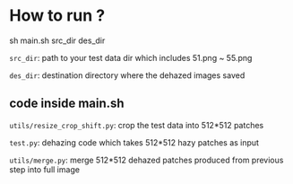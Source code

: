 How to run ?
========================

sh main.sh src_dir des_dir

`src_dir`: path to your test data dir which includes 51.png ~ 55.png

`des_dir`: destination directory where the dehazed images saved


code inside main.sh
-----------------------

`utils/resize_crop_shift.py`: crop the test data into 512\*512 patches

`test.py`: dehazing code which takes 512\*512 hazy patches as input

`utils/merge.py`: merge 512\*512 dehazed patches produced from previous step into full image
